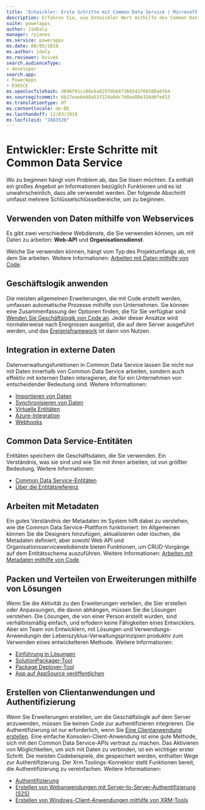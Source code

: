 ```yaml
---
title: 'Entwickler: Erste Schritte mit Common Data Service | Microsoft Docs'
description: Erfahren Sie, wie Entwickler Wert mithilfe des Common Data Service in Power Apps hinzufügen können.
suite: powerapps
author: JimDaly
manager: ryjones
ms.service: powerapps
ms.date: 08/05/2019
ms.author: jdaly
ms.reviewer: kvivek
search.audienceType:
- developer
search.app:
- PowerApps
- D365CE
ms.openlocfilehash: d896f91cc08e5a025fdbb87366543768508a6fb4
ms.sourcegitcommit: 6b27eae6dd8a53f224a8dc7d0aa00e334d6fed15
ms.translationtype: HT
ms.contentlocale: de-DE
ms.lasthandoff: 12/03/2019
ms.locfileid: "2883520"
---
```

# <a name="developers-get-started-with-common-data-service"></a>Entwickler: Erste Schritte mit Common Data Service

Wo zu beginnen hängt vom Problem ab, das Sie lösen möchten. Es enthält ein großes Angebot an Informationen bezüglich Funktionen und es ist unwahrscheinlich, dass alle verwendet werden. Der folgende Abschnitt umfasst mehrere Schlüsselschlüsselbereiche, um zu beginnen.

## <a name="work-with-data-using-web-services"></a>Verwenden von Daten mithilfe von Webservices

Es gibt zwei verschiedene Webdienste, die Sie verwenden können, um mit Daten zu arbeiten: **Web-API** und **Organisationsdienst**. 

Welche Sie verwenden können, hängt vom Typ des Projektumfangs ab, mit dem Sie arbeiten. Weitere Informationen: [Arbeiten mit Daten mithilfe von Code](work-with-data-cds.md).

## <a name="applying-business-logic"></a>Geschäftslogik anwenden

Die meisten allgemeinen Erweiterungen, die mit Code erstellt werden, umfassen automatische Prozesse mithilfe von Unternehmen. Sie können eine Zusammenfassung der Optionen finden, die für Sie verfügbar sind [Wenden Sie Geschäftslogik von Code an](apply-business-logic-with-code.md). Jeder dieser Ansätze wird normalerweise nach Ereignissen ausgelöst, die auf dem Server ausgeführt werden, und das [Ereignisframework](event-framework.md) ist dann von Nutzen.

## <a name="integrate-with-external-data"></a>Integration in externe Daten

Datenverwaltungsfunktionen in Common Data Service lassen Sie nicht nur mit Daten innerhalb von Common Data Service arbeiten, sondern auch effektiv mit externen Daten interagieren, die für ein Unternehmen von entscheidender Bedeutung sind. Weitere Informationen: 

- [Importieren von Daten](/powerapps/developer/common-data-service/import-data)
- [Synchronisieren von Daten](/powerapps/developer/common-data-service/data-synchronization)
- [Virtuelle Entitäten](/powerapps/developer/common-data-service/virtual-entities/get-started-ve)
- [Azure-Integration](/powerapps/developer/common-data-service/azure-integration)
- [Webhooks](/powerapps/developer/common-data-service/use-webhooks
)

## <a name="common-data-service-entities"></a>Common Data Service-Entitäten

Entitäten speichern die Geschäftsdaten, die Sie verwenden. Ein Verständnis, was sie sind und wie Sie mit ihnen arbeiten, ist von größter Bedeutung.
Weitere Informationen:

- [Common Data Service-Entitäten](entities.md)
- [Über die Entitätsreferenz](reference/about-entity-reference.md)

## <a name="work-with-metadata"></a>Arbeiten mit Metadaten

Ein gutes Verständnis der Metadaten im System hilft dabei zu verstehen, wie die Common Data Service-Plattform funktioniert. Im Allgemeinen können Sie die Designers hinzufügen, aktualisieren oder löschen, die Metadaten definiert, aber sowohl Web API und Organisationsservicewebdienste bieten Funktionen, um CRUD-Vorgänge auf dem Entitätsschema auszuführen. Weitere Informationen: [Arbeiten mit Metadaten mithilfe von Code](metadata-services.md). 

## <a name="use-solutions-to-package-and-distribute-extensions"></a>Packen und Verteilen von Erweiterungen mithilfe von Lösungen

Wenn Sie die Aktivität zu den Erweiterungen verteilen, die Sier erstellen oder Anpassungen, die davon abhängen, müssen Sie die Lösungen verstehen. Die Lösungen, die von einer Person erstellt wurden, sind verhältnismäßig einfach, und erfodern keine Fähigkeiten eines Entwicklers. Aber ein Team von Entwicklern, mit Lösungen und Verwendungs-Anwendungin der Lebenszyklus-Verwaltungsprinzipien produktiv zum Verwenden eines entwickelteren Methode. Weitere Informationen:

 - [Einführung in Lösungen](introduction-solutions.md)
 - [SolutionPackager-Tool](compress-extract-solution-file-solutionpackager.md)
 - [Package Deployer-Tool](./package-deployer/create-packages-package-deployer.md)
 - [App auf AppSource veröffentlichen](publish-app-appsource.md)

## <a name="create-client-applications-and-authentication"></a>Erstellen von Clientanwendungen und Authentifizierung

Wenn Sie Erweiterungen erstellen, um die Geschäftslogik auf dem Server anzuwenden, müssen Sie keinen Code zur authentifizieren integrieren. Die Authentifizierung ist nur erforderlich, wenn Sie [Eine Clientanwendung erstellen](/powerapps/developer/common-data-service/connect-cds). Eine einfache Konsolen-Client-Anwendung ist eine gute Methode, sich mit den Common Data Service-APIs vertraut zu machen. Das Aktivieren von Möglichkeiten, um sich mit Daten zu verbinden, ist ein wichtiger erster Schritt. Die meisten Codebeispiele, die gespeichert werden, enthalten Wege zur Authentifizierung. Der Xrm.Toolings-Konnektor stellt Funktionen bereit, die Authentifizierung zu vereinfachen. Weitere Informationen:

- [Authentifizierung](authentication.md)
- [Erstellen von Webanwendungen mit Server-to-Server-Authentifizierung (S2S)](/powerapps/developer/common-data-service/build-web-applications-server-server-s2s-authentication)
- [Erstellen von Windows-Client-Anwendungen mithilfe von XRM-Tools](/powerapps/developer/common-data-service/xrm-tooling/build-windows-client-applications-xrm-tools)
